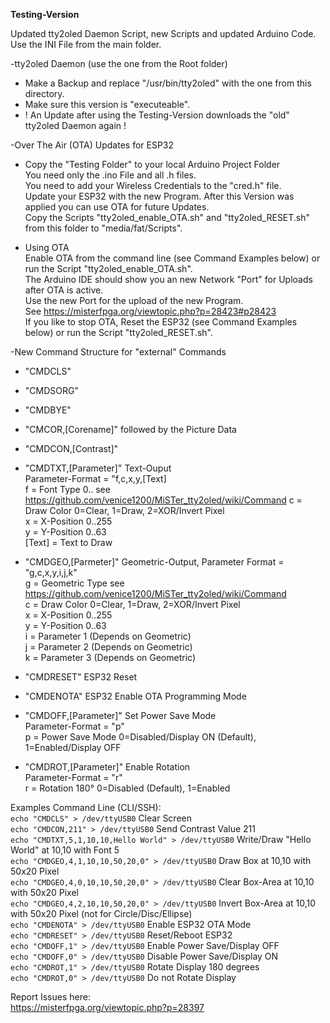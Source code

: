 **Testing-Version**  
  
Updated tty2oled Daemon Script, new Scripts and updated Arduino Code.  
Use the INI File from the main folder.  
  
-tty2oled Daemon (use the one from the Root folder)  
* Make a Backup and replace "/usr/bin/tty2oled" with the one from this directory.  
* Make sure this version is "executeable".  
* ! An Update after using the Testing-Version downloads the "old" tty2oled Daemon again !  
  
-Over The Air (OTA) Updates for ESP32  
* Copy the "Testing Folder" to your local Arduino Project Folder  
 You need only the .ino  File and all .h files.  
 You need to add your Wireless Credentials to the "cred.h" file.  
 Update your ESP32 with the new Program. After this Version was applied you can use OTA for future Updates.  
 Copy the Scripts "tty2oled_enable_OTA.sh" and "tty2oled_RESET.sh" from this folder to "media/fat/Scripts".  
  
* Using OTA  
 Enable OTA from the command line (see Command Examples below) or run the Script "tty2oled_enable_OTA.sh".  
 The Arduino IDE should show you an new Network "Port" for Uploads after OTA is active.  
 Use the new Port for the upload of the new Program.  
 See https://misterfpga.org/viewtopic.php?p=28423#p28423  
 If you like to stop OTA, Reset the ESP32 (see Command Examples below) or run the Script "tty2oled_RESET.sh".  
  
-New Command Structure for "external" Commands  
* "CMDCLS"  
* "CMDSORG"  
* "CMDBYE"  
* "CMCOR,[Corename]" followed by the Picture Data  
* "CMDCON,[Contrast]"  
  
* "CMDTXT,[Parameter]" Text-Ouput  
 Parameter-Format = "f,c,x,y,[Text]  
 f = Font Type 0.. see https://github.com/venice1200/MiSTer_tty2oled/wiki/Command
 c = Draw Color 0=Clear, 1=Draw, 2=XOR/Invert Pixel  
 x = X-Position 0..255  
 y = Y-Position 0..63  
 [Text] = Text to Draw  
  
* "CMDGEO,[Parmeter]" Geometric-Output, 
 Parameter Format = "g,c,x,y,i,j,k"  
 g = Geometric Type see https://github.com/venice1200/MiSTer_tty2oled/wiki/Command  
 c = Draw Color 0=Clear, 1=Draw, 2=XOR/Invert Pixel  
 x = X-Position 0..255  
 y = Y-Position 0..63  
 i = Parameter 1 (Depends on Geometric)  
 j = Parameter 2 (Depends on Geometric)  
 k = Parameter 3 (Depends on Geometric)  
  
* "CMDRESET"   ESP32 Reset  
* "CMDENOTA"   ESP32 Enable OTA Programming Mode  
* "CMDOFF,[Parameter]" Set Power Save Mode  
 Parameter-Format = "p"  
 p = Power Save Mode 0=Disabled/Display ON (Default), 1=Enabled/Display OFF  
  
* "CMDROT,[Parameter]" Enable Rotation  
 Parameter-Format = "r"  
 r = Rotation 180° 0=Disabled (Default), 1=Enabled  
  
Examples Command Line (CLI/SSH):  
`echo "CMDCLS" > /dev/ttyUSB0`                             Clear Screen  
`echo "CMDCON,211" > /dev/ttyUSB0`                         Send Contrast Value 211  
`echo "CMDTXT,5,1,10,10,Hello World" > /dev/ttyUSB0`       Write/Draw "Hello World" at 10,10 with Font 5  
`echo "CMDGEO,4,1,10,10,50,20,0" > /dev/ttyUSB0`           Draw Box at 10,10 with 50x20 Pixel  
`echo "CMDGEO,4,0,10,10,50,20,0" > /dev/ttyUSB0`           Clear Box-Area at 10,10 with 50x20 Pixel  
`echo "CMDGEO,4,2,10,10,50,20,0" > /dev/ttyUSB0`           Invert Box-Area at 10,10 with 50x20 Pixel (not for Circle/Disc/Ellipse)  
`echo "CMDENOTA" > /dev/ttyUSB0`                           Enable ESP32 OTA Mode  
`echo "CMDRESET" > /dev/ttyUSB0`                           Reset/Reboot ESP32  
`echo "CMDOFF,1" > /dev/ttyUSB0`                           Enable Power Save/Display OFF  
`echo "CMDOFF,0" > /dev/ttyUSB0`                           Disable Power Save/Display ON  
`echo "CMDROT,1" > /dev/ttyUSB0`                           Rotate Display 180 degrees  
`echo "CMDROT,0" > /dev/ttyUSB0`                           Do not Rotate Display  



  
Report Issues here:  
https://misterfpga.org/viewtopic.php?p=28397  

